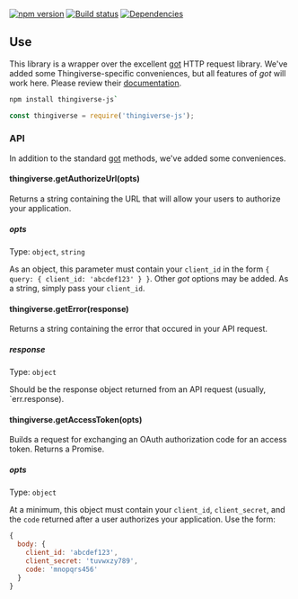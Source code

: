 [![npm version](https://badge.fury.io/js/thingiverse-js.svg)](https://badge.fury.io/js/thingiverse-js)
[![Build status](https://travis-ci.org/makerbot/thingiverse-js.svg?branch=master)](https://travis-ci.org/makerbot/thingiverse-js)
[![Dependencies](https://david-dm.org/makerbot/thingiverse-js.svg)](https://david-dm.org/makerbot/thingiverse-js)

## Use

This library is a wrapper over the excellent [got](https://github.com/sindresorhus/got) HTTP request library.
We've added some Thingiverse-specific conveniences, but all features of _got_ will work here. Please review their
[documentation](https://github.com/sindresorhus/got#readme).

```sh
npm install thingiverse-js`
```
```js
const thingiverse = require('thingiverse-js');
```

### API

In addition to the standard [got](https://github.com/sindresorhus/got) methods, we've added
some conveniences.

#### thingiverse.getAuthorizeUrl(opts)

Returns a string containing the URL that will allow your users to authorize your application.

##### opts

Type: `object`, `string`

As an object, this parameter must contain your `client_id` in the form `{ query: { client_id: 'abcdef123' } }`. Other _got_ options may be added.
As a string, simply pass your `client_id`.

#### thingiverse.getError(response)

Returns a string containing the error that occured in your API request.

##### response

Type: `object`

Should be the response object returned from an API request (usually, `err.response).

#### thingiverse.getAccessToken(opts)

Builds a request for exchanging an OAuth authorization code for an access token. Returns a Promise.

##### opts

Type: `object`

At a minimum, this object must contain your `client_id`, `client_secret`, and the `code`
returned after a user authorizes your application. Use the form:
```js
{
  body: {
    client_id: 'abcdef123',
    client_secret: 'tuvwxzy789',
    code: 'mnopqrs456'
  }
}
```
